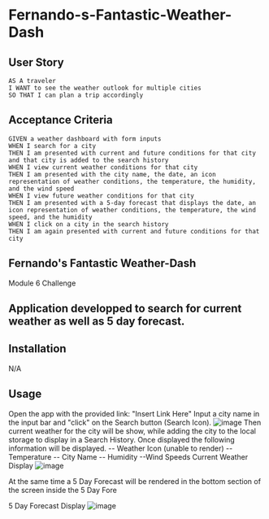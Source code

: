 # Fernando-s-Fantastic-Weather-Dash

## User Story

```
AS A traveler
I WANT to see the weather outlook for multiple cities
SO THAT I can plan a trip accordingly
```

## Acceptance Criteria

```
GIVEN a weather dashboard with form inputs
WHEN I search for a city
THEN I am presented with current and future conditions for that city and that city is added to the search history
WHEN I view current weather conditions for that city
THEN I am presented with the city name, the date, an icon representation of weather conditions, the temperature, the humidity, and the wind speed
WHEN I view future weather conditions for that city
THEN I am presented with a 5-day forecast that displays the date, an icon representation of weather conditions, the temperature, the wind speed, and the humidity
WHEN I click on a city in the search history
THEN I am again presented with current and future conditions for that city
```

## Fernando's Fantastic Weather-Dash
Module 6 Challenge

## Application developped to search for current weather as well as 5 day forecast.

## Installation
N/A

## Usage
Open the app with the provided link: "Insert Link Here"
Input a city name in the input bar and "click" on the Search button (Search Icon).
![image](https://user-images.githubusercontent.com/113961091/226556067-e86fa56d-e9bf-4108-9257-27d33aa2daa4.png)
Then current weather for the city will be show, while adding the city to the local storage to display in a Search History.
Once displayed the following information will be displayed.
-- Weather Icon (unable to render)
-- Temperature
-- City Name
-- Humidity
--Wind Speeds
Current Weather Display
![image](https://user-images.githubusercontent.com/113961091/226556169-6390a5dd-b897-40ce-9ef6-f40b2a510100.png)

At the same time a 5 Day Forecast will be rendered in the bottom section of the screen inside the 5 Day Fore

5 Day Forecast Display
![image](https://user-images.githubusercontent.com/113961091/226556263-3614242a-bd8f-4fd2-8004-95e47fffb2be.png)


